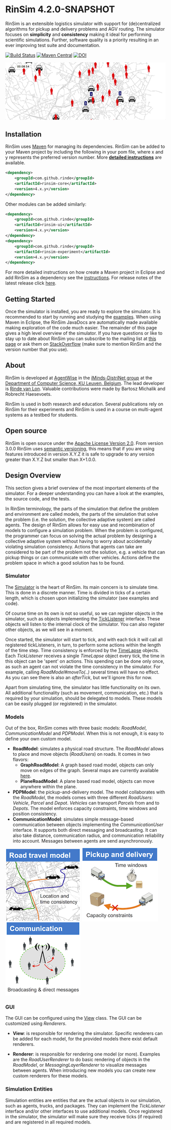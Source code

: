 # RinSim 4.2.0-SNAPSHOT

RinSim is an extensible logistics simulator with support for (de)centralized algorithms for pickup and delivery problems and AGV routing. The simulator focuses on __simplicity__ and __consistency__ making it ideal for performing scientific simulations. Further, software quality is a priority resulting in an ever improving test suite and documentation.

[![Build Status](https://travis-ci.org/rinde/RinSim.svg?branch=master)](https://travis-ci.org/rinde/RinSim) 
[![Maven Central](https://maven-badges.herokuapp.com/maven-central/com.github.rinde/rinsim-core/badge.svg)](https://maven-badges.herokuapp.com/maven-central/com.github.rinde/rinsim-core)
[![DOI](https://zenodo.org/badge/doi/10.5281/zenodo.49895.svg)](http://dx.doi.org/10.5281/zenodo.49895)

<!-- ![PDPModel](docs/topbar.png) -->
![Taxi Demo](docs/taxi-demo.gif)

## Installation

RinSim uses [Maven](http://maven.apache.org/) for managing its dependencies. RinSim can be added to your Maven project by including the following in your pom file, where x and y represents the preferred version number. More __[detailed instructions](docs/howtorun.md)__ are available.
```xml
<dependency>
	<groupId>com.github.rinde</groupId>
	<artifactId>rinsim-core</artifactId>
	<version>4.x.y</version>
</dependency>
```	
Other modules can be added similarly:
```xml
<dependency>
	<groupId>com.github.rinde</groupId>
	<artifactId>rinsim-ui</artifactId>
	<version>4.x.y</version>
</dependency>
<dependency>
	<groupId>com.github.rinde</groupId>
	<artifactId>rinsim-experiment</artifactId>
	<version>4.x.y</version>
</dependency>
```		
For more detailed instructions on how create a Maven project in Eclipse and add RinSim as a dependency see the [instructions](docs/howtorun.md). For release notes of the latest release click [here](releasenotes.md).
 
## Getting Started 
Once the simulator is installed, you are ready to explore the simulator. It is recommended to start by running and studying the [examples](example/README.md). When using Maven in Eclipse, the RinSim JavaDocs are automatically made available making exploration of the code much easier. The remainder of this page gives a high level overview of the simulator. If you have questions or like to stay up to date about RinSim you can subscribe to the mailing list at [this page](https://groups.google.com/forum/?fromgroups=#!forum/rinsim) or ask them on [StackOverflow](https://stackoverflow.com/) (make sure to mention RinSim and the version number that you use).

## About
RinSim is developed at [AgentWise](http://distrinet.cs.kuleuven.be/research/taskforces/agentwise) in the [iMinds-DistriNet group](http://distrinet.cs.kuleuven.be/) at the [Department of Computer Science, KU Leuven, Belgium](http://www.cs.kuleuven.be/). The lead developer is [Rinde van Lon](http://distrinet.cs.kuleuven.be/people/rinde). Valuable contributions were made by Bartosz Michalik and Robrecht Haesevoets.

RinSim is used in both research and education. Several publications rely on RinSim for their experiments and RinSim is used in a course on multi-agent systems as a testbed for students.

## Open source
RinSim is open source under the [Apache License Version 2.0](LICENSE).
From version 3.0.0 RinSim uses [semantic versioning](http://semver.org/), this means that if you are using features introduced in version X.Y.Z it is safe to upgrade to any version greater than X.Y.Z but smaller than X+1.0.0.


## Design Overview

This section gives a brief overview of the most important elements of the simulator. For a deeper understanding you can have a look at the examples, the source code, and the tests.

In RinSim terminology, the parts of the simulation that define the problem and environment are called models, the parts of the simulation that solve the problem (i.e. the solution, the collective adaptive system) are called agents. The design of RinSim allows for easy use and recombination of models to configure a simulation problem. When the problem is configured, the programmer can focus on solving the actual problem by designing a collective adaptive system without having to worry about accidentally violating simulation consistency. Actions that agents can take are considered to be part of the problem not the solution, e.g. a vehicle that can pickup things or can communicate with other vehicles. Actions define the problem space in which a good solution has to be found.

### Simulator

The [Simulator](core/src/main/java/com/github/rinde/rinsim/core/Simulator.java) is the heart of RinSim. Its main concern is to simulate time. This is done in a discrete manner. Time is divided in ticks of a certain length, which is chosen upon initializing the simulator (see examples and code).

Of course time on its own is not so useful, so we can register objects in the simulator, such as objects implementing the  [TickListener](core/src/main/java/com/github/rinde/rinsim/core/model/time/TickListener.java) interface. These objects will listen to the internal clock of the simulator. You can also register other objects, as we will see in a moment.

Once started, the simulator will start to tick, and with each tick it will call all registered tickListeners, in turn, to perform some actions within the length of the time step. Time consistency is enforced by the [TimeLapse](
core/src/main/java/com/github/rinde/rinsim/core/model/time/TimeLapse.java) objects. Each _TickListener_ receives a single _TimeLapse_ object every tick, the time in this object can be 'spent' on actions. This spending can be done only once, as such an agent can not violate the time consistency in the simulator. For example, calling _RoadModel#moveTo(..)_ several times will have no effect. As you can see there is also an _afterTick_, but we'll ignore this for now.

Apart from simulating time, the simulator has little functionality on its own. All additional functionality (such as movement, communication, etc.) that is required by your simulation, should be delegated to models. These models can be easily plugged (or registered) in the simulator.

### Models

Out of the box, RinSim comes with three basic models: _RoadModel_, _CommunicationModel_ and _PDPModel_. When this is not enough, it is easy to define your own custom model.

* __RoadModel__: simulates a physical road structure. The _RoadModel_ allows to place and move objects (_RoadUsers_) on roads. It comes in two flavors:
	* __GraphRoadModel__: A graph based road model, objects can only move on edges of the graph. Several maps are currently available [here](http://people.cs.kuleuven.be/~rinde.vanlon/rinsim/maps/).
	* __PlaneRoadModel__: A plane based road model, objects can move anywhere within the plane.
* __PDPModel__: the pickup-and-delivery model. The model collaborates with the _RoadModel_, the models comes with three different _RoadUsers_: _Vehicle_, _Parcel_ and _Depot_. _Vehicles_ can transport _Parcels_ from and to _Depots_. The model enforces capacity constraints, time windows and position consistency.
* __CommunicationModel__: simulates simple message-based communication between objects implementing the _CommunicationUser_ interface.
It supports both direct messaging and broadcasting.
It can also take distance, communication radius, and communication reliability into account.
Messages between agents are send asynchronously.

![RoadModel](docs/RoadModel.png) ![PDPModel](docs/PDPModel.png) ![CommunicationModel](docs/CommunicationModel.png)

### GUI

The GUI can be configured using the [View](ui/src/main/java/com/github/rinde/rinsim/ui/View.java) class. The GUI can be customized using _Renderers_.

* __View__: is responsible for rendering the simulator. Specific renderers can be added for each model, for the provided models there exist default renderers.

* __Renderer__: is responsible for rendering one model (or more).
Examples are the _RoadUserRenderer_ to do basic rendering of objects in the _RoadModel_, or _MessagingLayerRenderer_ to visualize messages between agents.
When introducing new models you can create new custom renderers for these models.

### Simulation Entities

Simulation entities are entities that are the actual objects in our simulation, such as agents, trucks, and packages.
They can implement the _TickListener_ interface and/or other interfaces to use additional models.
Once registered in the simulator, the simulator will make sure they receive ticks (if required) and are registered in all required models.

<!--
## Git and Maven
This section assumes that you are using [Eclipse](http://www.eclipse.org) with [m2e](http://eclipse.org/m2e/) and optionally [eGit](http://www.eclipse.org/egit/). Installation instructions for each can be found on their respective websites.

### Using eGit

* Go to _File -> Import..._
* Select _Git -> Projects from Git_ and click _next_.
* Select _URI_ and click _next_.
* Enter
````
git@github.com:rinde/RinSim.git
````
in the URI field, select _https_ as protocol, and click _next_.
* Select the __v2__ branch and click _next_.
* Choose a local directory for your project and click _next_.
* Wait for eGit to download the project.
* Make sure _Import existing projects_ is selected and click _next_.
* Click _finish_.

You will now have one project in eclipse. See _Importing the Maven projects in eclipse_ on how to actually use it.

To update the simulator later on, right-click on the top-level project, go to _Team_ and select and select _Pull_.


### Using Git (commandline)

* Open a terminal.
* Navigate to the directory where you want to store the RinSim project.
* Execute the following git command

	````
	git clone git://github.com/rinde/RinSim.git
	````
	
	This will download all the source files of the RinSim project to your local directory.

To update the simulator later on, you can use the _pull_ command:

````
git pull origin v2
````

### Importing the Maven projects in eclipse

RinSim relies on Maven to load all required dependencies.
To make use of Maven in eclipse you have to execute the following steps:

* In eclipse go to _File -> Import... -> Maven -> Existing Maven Projects_.
* Browse to your local RinSim directory.
* You will now see a list of _.pom_ files.
* Select all the _.pom_ files except the one named _packaging_
* Click _Finish_.

After finishing the import, you should see the following four projects in your workspace:

* _core_: the heart of the simulator and the models.
* _ui_: everything related to visualizing stuff for the simulator. 
* _example_: some simple examples of how to use the simulator.
* _problem_: some specific problem implementations.



#### Using eGit

1. Go to _File -> Import..._
* Select _Git -> Projects from Git_.
* Select _URI_.
* Enter
````
git@github.com:rinde/RinSim.git
````
in the URI field (do not alter any other input fields) and click _next_.
* __Only__ select the __v2__ branch and click _next_.
* Choose a local directory for your project and click _next_.
* Wait for eGit to download the project.
* Make sure _Import existing projects_ is selected and click _next_.
* Click _finish_.

You will now have one project in eclipse.
Because we use Maven, you cannot use this project directly.
Instead, You now have to import the all sub-projects (except __packaging__) individually.
Perform steps __1__ to __9__ again for each sub-project

__Important__: In step 6, choose another directory for the specific sub-project.
In step 8, select core/ui/example from the working directory.

__Note__: Some versions of eclipse do not show the sub-directories in step 8.
To solve this, first click _back_ then again _next_.

To update the simulator later on, right-click on a specific sub-project, go to _Team_ and select _Pull_.


#### Using Git

* Open a terminal.
* Navigate to the directory where you want to store the RinSim project.
* Execute the following git command

	````
	git clone git://github.com/rinde/RinSim.git
	````
	
	This will download all the source files of the RinSim project to you local directory.

RinSim relies on Maven to load all required dependencies.
To make use of Maven in eclipse you have to execute the following steps:

* In eclipse go to _File -> Import... -> Maven -> Existing Maven Projects_
* Browse to your local RinSim directory.
* You will now see a list of _.pom_ files.
* Select all _.pom_ files except (_packaging.pom_).
* Click _Finish_

After finishing the import, you should see the following three projects in your workspace:

* _core_: the heart of the simulator and the models.
* _ui_: everything related to visualizing stuff for the simulator.
* _example_: some simple examples of how to use the simulator. 
* _problem_: standard problem implementations.

To update the simulator later on, you can use the _pull_ command:

````
git pull origin v2
````

-->





<!--
### Using gitHub's issues to report changes

You can use gitHub's issue feature to report problems, bugs, or useful features for RinSim.

Remember:

* The issue system should only be used for stuff directly related to RinSim, not for questions about the MAS course or for questions on how to do stuff with RinSim. You can use Toledo/lab sessions/fellow students for this.
* Check if your issue has already been reported.
* Be precise in the description of your issue.
* When reporting a bug, give sufficient information on how to reproduce the bug.
* Think twice before creating a new issue.
-->
<!-- 
_more guidelines available soon_

### Making pull requests for RinSim

_available soon_ -->